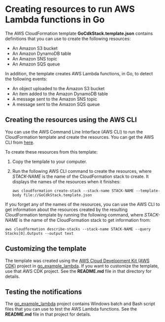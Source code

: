 # Creating resources to run AWS Lambda functions in Go

The AWS CloudFormation template **GoCdkStack.template.json** 
contains definitions that you can use to create the following resources:

- An Amazon S3 bucket
- An Amazon DynamoDB table
- An Amazon SNS topic
- An Amazon SQS queue

In addition, the template creates AWS Lambda functions,
in Go, to detect the following events:

- An object uploaded to the Amazon S3 bucket
- An item added to the Amazon DynamoDB table
- A message sent to the Amazon SNS topic
- A message sent to the Amazon SQS queue

## Creating the resources using the AWS CLI

You can use the
AWS Command Line Interface (AWS CLI)
to run the CloudFormation template and create the resources.
You can get the AWS CLI from
[here](https://docs.aws.amazon.com/cli/latest/userguide/install-cliv2.html).

To create these resources from this template:

1. Copy the template to your computer.

1. Run the following AWS CLI command to create the resources,
   where *STACK-NAME* is the name of the CloudFormation stack to create.
   It displays the names of the resources when it finishes:

   `aws cloudformation create-stack --stack-name STACK-NAME --template-body file://GoCdkStack.template.json`

If you forget any of the names of the resources, 
you can use the AWS CLI to get information about the resources created by
the resulting CloudFormation template by running the following command,
where *STACK-NAME* is the name of the CloudFormation stack to get information from:

`aws cloudformation describe-stacks --stack-name STACK-NAME --query Stacks[0].Outputs --output text`

## Customizing the template

The template was created using the 
[AWS Cloud Development Kit (AWS CDK)](https://docs.aws.amazon.com/cdk/latest/guide/home.html) 
project in
[go_example_lambda](../../cdk/go_example_lambda).
If you want to customize the template, use that AWS CDK project.
See the **README.md** file in that directory for details.

## Testing the notifications

The [go_example_lambda](../../cdk/go_example_lambda) 
project contains Windows batch and Bash script files that you can use 
to test the AWS Lambda functions.
See the **README.md** file in that project for details.
